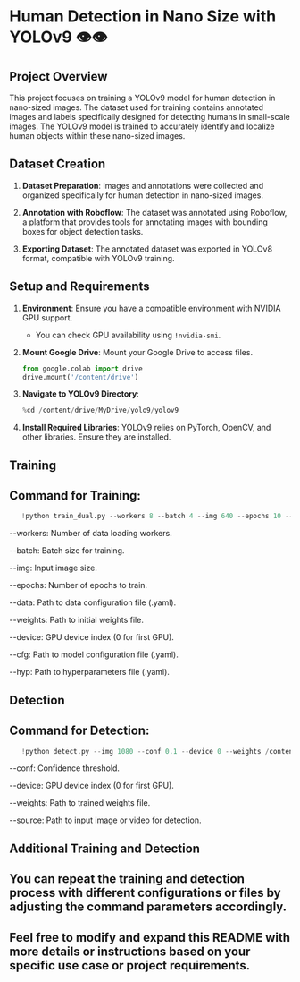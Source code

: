 # Human Detection in Nano Size with YOLOv9 👁️👁️

## Project Overview

This project focuses on training a YOLOv9 model for human detection in nano-sized images. The dataset used for training contains annotated images and labels specifically designed for detecting humans in small-scale images. The YOLOv9 model is trained to accurately identify and localize human objects within these nano-sized images.

## Dataset Creation

1. **Dataset Preparation**: Images and annotations were collected and organized specifically for human detection in nano-sized images.

2. **Annotation with Roboflow**: The dataset was annotated using Roboflow, a platform that provides tools for annotating images with bounding boxes for object detection tasks.

3. **Exporting Dataset**: The annotated dataset was exported in YOLOv8 format, compatible with YOLOv9 training.

## Setup and Requirements

1. **Environment**: Ensure you have a compatible environment with NVIDIA GPU support.
   - You can check GPU availability using `!nvidia-smi`.

2. **Mount Google Drive**: Mount your Google Drive to access files.
   ```python
   from google.colab import drive
   drive.mount('/content/drive')
   ```
3. **Navigate to YOLOv9 Directory**:
    ```python
    %cd /content/drive/MyDrive/yolo9/yolov9
   ```
4. **Install Required Libraries**: YOLOv9 relies on PyTorch, OpenCV, and other libraries. Ensure they are installed.

## Training

## Command for Training:

```python
   !python train_dual.py --workers 8 --batch 4 --img 640 --epochs 10 --data /content/drive/MyDrive/yolo9/yolov9/data.yaml --weights /content/drive/MyDrive/yolo9/yolov9-e-converted.pt --device 0 --cfg /content/drive/MyDrive/yolo9/yolov9/models/detect/yolov9_custom.yaml --hyp /content/drive/MyDrive/yolo9/yolov9/data/hyps/hyp.scratch-high.yaml

   ```
--workers: Number of data loading workers.

--batch: Batch size for training.

--img: Input image size.

--epochs: Number of epochs to train.

--data: Path to data configuration file (.yaml).

--weights: Path to initial weights file.

--device: GPU device index (0 for first GPU).

--cfg: Path to model configuration file (.yaml).

--hyp: Path to hyperparameters file (.yaml).

## Detection

## Command for Detection:

```python
   !python detect.py --img 1080 --conf 0.1 --device 0 --weights /content/drive/MyDrive/yolo9/yolov9/runs/train/exp4/weights/best.pt --source /content/drive/MyDrive/yolo9/vi.video

   ```

--conf: Confidence threshold.

--device: GPU device index (0 for first GPU).

--weights: Path to trained weights file.

--source: Path to input image or video for detection.

## Additional Training and Detection

## You can repeat the training and detection process with different configurations or files by adjusting the command parameters accordingly.

## Feel free to modify and expand this README with more details or instructions based on your specific use case or project requirements.
